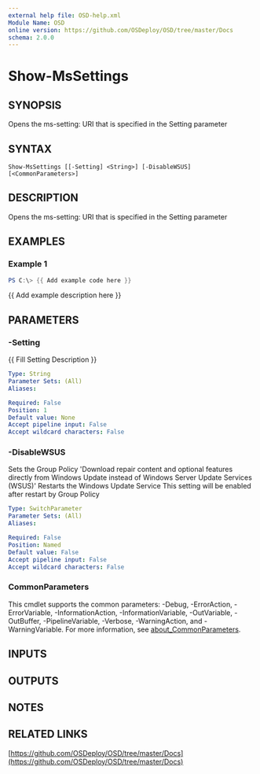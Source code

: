 ```yaml
---
external help file: OSD-help.xml
Module Name: OSD
online version: https://github.com/OSDeploy/OSD/tree/master/Docs
schema: 2.0.0
---
```


# Show-MsSettings

## SYNOPSIS
Opens the ms-setting: URI that is specified in the Setting parameter

## SYNTAX

```
Show-MsSettings [[-Setting] <String>] [-DisableWSUS] [<CommonParameters>]
```

## DESCRIPTION
Opens the ms-setting: URI that is specified in the Setting parameter

## EXAMPLES

### Example 1
```powershell
PS C:\> {{ Add example code here }}
```

{{ Add example description here }}

## PARAMETERS

### -Setting
{{ Fill Setting Description }}

```yaml
Type: String
Parameter Sets: (All)
Aliases:

Required: False
Position: 1
Default value: None
Accept pipeline input: False
Accept wildcard characters: False
```

### -DisableWSUS
Sets the Group Policy 'Download repair content and optional features directly from Windows Update instead of Windows Server Update Services (WSUS)'
Restarts the Windows Update Service
This setting will be enabled after restart by Group Policy

```yaml
Type: SwitchParameter
Parameter Sets: (All)
Aliases:

Required: False
Position: Named
Default value: False
Accept pipeline input: False
Accept wildcard characters: False
```

### CommonParameters
This cmdlet supports the common parameters: -Debug, -ErrorAction, -ErrorVariable, -InformationAction, -InformationVariable, -OutVariable, -OutBuffer, -PipelineVariable, -Verbose, -WarningAction, and -WarningVariable. For more information, see [about_CommonParameters](http://go.microsoft.com/fwlink/?LinkID=113216).

## INPUTS

## OUTPUTS

## NOTES

## RELATED LINKS

[https://github.com/OSDeploy/OSD/tree/master/Docs](https://github.com/OSDeploy/OSD/tree/master/Docs)

